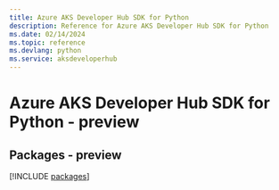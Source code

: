 ```yaml
---
title: Azure AKS Developer Hub SDK for Python
description: Reference for Azure AKS Developer Hub SDK for Python
ms.date: 02/14/2024
ms.topic: reference
ms.devlang: python
ms.service: aksdeveloperhub
---
```

# Azure AKS Developer Hub SDK for Python - preview
## Packages - preview
[!INCLUDE [packages](aks-developer-hub-index.md)]
